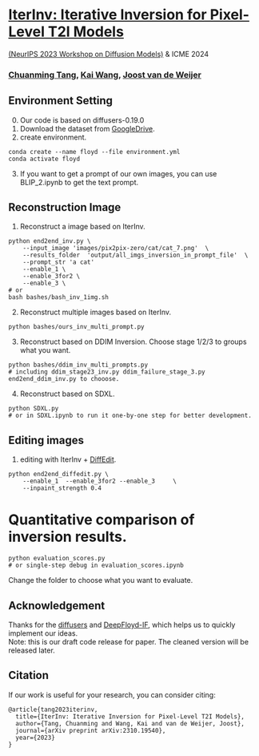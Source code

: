 
# [IterInv: Iterative Inversion for Pixel-Level T2I Models](https://arxiv.org/abs/2310.19540) 
[(NeurIPS 2023 Workshop on Diffusion Models)](https://neurips.cc/virtual/2023/74859) & ICME 2024

### [Chuanming Tang](https://scholar.google.com/citations?user=BiRPM9AAAAAJ), [Kai Wang](https://scholar.google.com/citations?user=j14vd0wAAAAJ), [Joost van de Weijer](https://scholar.google.com/citations?user=Gsw2iUEAAAAJ&hl=en)

## Environment Setting
0. Our code is based on diffusers-0.19.0
1. Download the dataset from [GoogleDrive](https://drive.google.com/drive/folders/1dTWpCPYRJqYaCNy7YkG9c97XTagylWbt?usp=drive_link). 
2. create environment.
```
conda create --name floyd --file environment.yml
conda activate floyd
```

3. If you want to get a prompt of our own images, you can use BLIP_2.ipynb to get the text prompt.





## Reconstruction Image
1. Reconstruct a image  based on IterInv. 
```
python end2end_inv.py \
    --input_image 'images/pix2pix-zero/cat/cat_7.png'  \
    --results_folder  'output/all_imgs_inversion_in_prompt_file'  \
    --prompt_str 'a cat' 
    --enable_1 \
    --enable_3for2 \
    --enable_3 \
# or
bash bashes/bash_inv_1img.sh                 
```

2. Reconstruct multiple images based on IterInv. 
```
python bashes/ours_inv_multi_prompt.py
```

3. Reconstruct based on DDIM Inversion. 
Choose stage 1/2/3 to groups what you want.

```
python bashes/ddim_inv_multi_prompts.py 
# including ddim_stage23_inv.py ddim_failure_stage_3.py  end2end_ddim_inv.py to chooose.
```

4. Reconstruct based on  SDXL.
```
python SDXL.py
# or in SDXL.ipynb to run it one-by-one step for better development. 
```



## Editing images
1. editing with IterInv + [DiffEdit](https://huggingface.co/docs/diffusers/api/pipelines/diffedit).

```
python end2end_diffedit.py \ 
    --enable_1  --enable_3for2 --enable_3     \
    --inpaint_strength 0.4 

```


# Quantitative comparison of inversion results. 
```
python evaluation_scores.py  
# or single-step debug in evaluation_scores.ipynb
```
Change the folder to choose what you want to evaluate. 


## Acknowledgement
Thanks for the [diffusers](https://huggingface.co/docs/diffusers/index) and [DeepFloyd-IF](https://github.com/deep-floyd/IF),  which helps us to quickly implement our ideas. \
Note: this is our draft code release for paper. The cleaned version will be released later.


## Citation

If our work is useful for your research, you can consider citing:


```
@article{tang2023iterinv,
  title={IterInv: Iterative Inversion for Pixel-Level T2I Models},
  author={Tang, Chuanming and Wang, Kai and van de Weijer, Joost},
  journal={arXiv preprint arXiv:2310.19540},
  year={2023}
}
```
